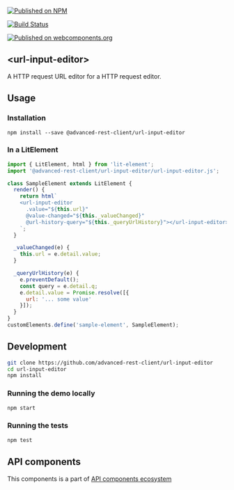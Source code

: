 [![Published on NPM](https://img.shields.io/npm/v/@advanced-rest-client/url-input-editor.svg)](https://www.npmjs.com/package/@advanced-rest-client/url-input-editor)

[![Build Status](https://travis-ci.org/advanced-rest-client/url-input-editor.svg?branch=stage)](https://travis-ci.org/advanced-rest-client/url-input-editor)

[![Published on webcomponents.org](https://img.shields.io/badge/webcomponents.org-published-blue.svg)](https://www.webcomponents.org/element/advanced-rest-client/url-input-editor)

## &lt;url-input-editor&gt;

A HTTP request URL editor for a HTTP request editor.

## Usage

### Installation
```
npm install --save @advanced-rest-client/url-input-editor
```

### In a LitElement

```js
import { LitElement, html } from 'lit-element';
import '@advanced-rest-client/url-input-editor/url-input-editor.js';

class SampleElement extends LitElement {
  render() {
    return html`
    <url-input-editor
      .value="${this.url}"
      @value-changed="${this._valueChanged}"
      @url-history-query="${this._queryUrlHistory}"></url-input-editor>
    `;
  }

  _valueChanged(e) {
    this.url = e.detail.value;
  }

  _queryUrlHistory(e) {
    e.preventDefault();
    const query = e.detail.q;
    e.detail.value = Promise.resolve([{
      url: '... some value'
    }]);
  }
}
customElements.define('sample-element', SampleElement);
```

## Development

```sh
git clone https://github.com/advanced-rest-client/url-input-editor
cd url-input-editor
npm install
```

### Running the demo locally

```sh
npm start
```

### Running the tests
```sh
npm test
```

## API components

This components is a part of [API components ecosystem](https://elements.advancedrestclient.com/)

